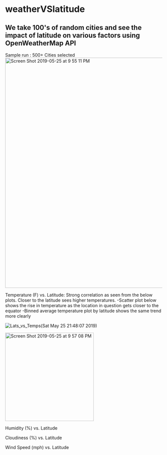 # weatherVSlatitude

## We take 100's of random cities and see the impact of latitude on various factors using OpenWeatherMap API

Sample run : 500+ Cities selected <img width="740" alt="Screen Shot 2019-05-25 at 9 55 11 PM" src="https://user-images.githubusercontent.com/46534353/58377525-ca91ea80-7f37-11e9-8bde-fb6ed63c44bc.png">

Temperature (F) vs. Latitude: Strong correlation as seen from the below plots. Closer to the latitude sees higher temperatures.
-Scatter plot below shows the rise in temperature as the location in question gets closer to the equator
-Binned average temperature plot by latitude shows the same trend more clearly


![Lats_vs_Temps(Sat May 25 21:48:07 2019)](https://user-images.githubusercontent.com/46534353/58377532-f44b1180-7f37-11e9-9fdd-f97788136180.png)

<img width="284" alt="Screen Shot 2019-05-25 at 9 57 08 PM" src="https://user-images.githubusercontent.com/46534353/58377537-10e74980-7f38-11e9-9c7d-14c0648372f0.png">


Humidity (%) vs. Latitude

Cloudiness (%) vs. Latitude

Wind Speed (mph) vs. Latitude



